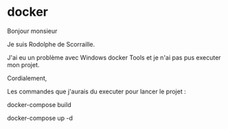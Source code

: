 # docker
Bonjour monsieur

Je suis Rodolphe de Scorraille.

J'ai eu un problème avec Windows docker Tools et je n'ai 
pas pus executer mon projet.

Cordialement,

Les commandes que j'aurais du executer pour lancer le projet :

docker-compose build

docker-compose up -d 